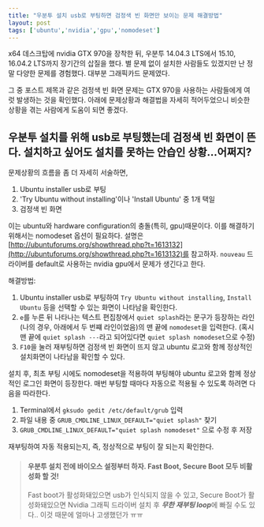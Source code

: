 ```yaml
---
title: "우분투 설치 usb로 부팅하면 검정색 빈 화면만 보이는 문제 해결방법"
layout: post
tags: ['ubuntu','nvidia','gpu','nomodeset']
---
```


x64 데스크탑에 nvidia GTX 970을 장착한 뒤, 우분투 14.04.3 LTS에서 15.10, 16.04.2 LTS까지 장기간의 삽질을 했다. 별 문제 없이 설치한 사람들도 있겠지만 난 정말 다양한 문제를 경험했다. 대부분 그래픽카드 문제였다. 

그 중 포스트 제목과 같은 검정색 빈 화면 문제는 GTX 970을 사용하는 사람들에게 여럿 발생하는 것을 확인했다. 아래에 문제상황과 해결법을 자세히 적어두었으니 비슷한 상황을 겪는 사람에게 도움이 되면 좋겠다.

## 우분투 설치를 위해 usb로 부팅했는데 검정색 빈 화면이 뜬다. 설치하고 싶어도 설치를 못하는 안습인 상황...어쩌지?

문제상황의 흐름을 좀 더 자세히 서술하면,

1. Ubuntu installer usb로 부팅
2. 'Try Ubuntu without installing'이나 'Install Ubuntu' 중 1개 택일
3. 검정색 빈 화면

이는 ubuntu와 hardware configuration의 충돌(특히, gpu)때문이다. 이를 해결하기 위해서는 nomodeset 옵션이 필요하다. 설명은 [http://ubuntuforums.org/showthread.php?t=1613132](http://ubuntuforums.org/showthread.php?t=1613132)를 참고하자. `nouveau` 드라이버를 default로 사용하는 nvidia gpu에서 문제가 생긴다고 한다.

해결방법: 

1. Ubuntu installer usb로 부팅하여 `Try Ubuntu without installing`, `Install Ubuntu` 등을 선택할 수 있는 화면이 나타남을 확인한다.
2. `e`를 누른 뒤 나타나는 텍스트 편집창에서 `quiet splash`라는 문구가 등장하는 라인(나의 경우, 아래에서 두 번쨰 라인이었음)의 맨 끝에 `nomodeset`을 입력한다. (혹시 맨 끝에 `quiet splash ---`라고 되어있다면 `quiet splash nomodeset`으로 수정)
3. `F10`을 눌러 재부팅하면 검정색 빈 화면이 뜨지 않고 ubuntu 로고와 함께 정상적인 설치화면이 나타남을 확인할 수 있다.

설치 후, 최초 부팅 시에도 nomodeset을 적용하여 부팅해야 ubuntu 로고와 함께 정상적인 로그인 화면이 등장한다. 매번 부팅할 때마다 자동으로 적용될 수 있도록 하려면 다음을 따라한다.

1. Terminal에서 `gksudo gedit /etc/default/grub` 입력
2. 파일 내용 중 `GRUB_CMDLINE_LINUX_DEFAULT="quiet splash"` 찾기
3. `GRUB_CMDLINE_LINUX_DEFAULT="quiet splash nomodeset"` 으로 수정 후 저장

재부팅하여 자동 적용되는지, 즉, 정상적으로 부팅이 잘 되는지 확인한다. 

> #### 우분투 설치 전에 바이오스 설정부터 하자. Fast Boot, Secure Boot 모두 비활성화 할 것!
>
> Fast boot가 활성화돼있으면 usb가 인식되지 않을 수 있고, Secure Boot가 활성화돼있으면 Nvidia 그래픽 드라이버 설치 후 ***무한 재부팅 loop***에 빠질 수도 있다.. 이것 때문에 얼마나 고생했던가 ㅠㅠ


<!--## 한/영 전환을 별도로 설정하기 귀찮은 자들을 위한 꼼수

16.04 기준이다. 그 이하 버전에서는 안될 가능성이 높다.

1. 설치할 때 운영체제 언어로 '한국어'를 선택한다. (키보드는 영어여도 상관없음.)
2. 우분투 운영체제 설치를 끝마치고 로그인하면 언어 업데이트 메시지창이 뜨는데, 차례로 따라가면서 업데이트 한다.
3. 브라우저든 검색창이든 입력창에서 한영키 테스트를 해보자. 와우!
4. (옵션) 이렇게 하면 폴더명이 모두 한글이 되어 터미널 환경에서 불편할 수 있다. 아래의 명령어 두 줄이면 영어로 바꿀 수 있다.

```bash
$ export LANG=C
$ xdg-user-dirs-gtk-update
```-->
